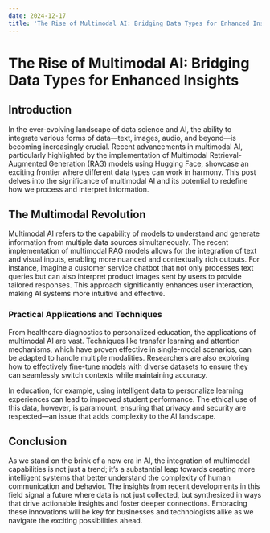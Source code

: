 ```yaml
---
date: 2024-12-17
title: 'The Rise of Multimodal AI: Bridging Data Types for Enhanced Insights'
---
```


# The Rise of Multimodal AI: Bridging Data Types for Enhanced Insights

## Introduction

In the ever-evolving landscape of data science and AI, the ability to integrate various forms of data—text, images, audio, and beyond—is becoming increasingly crucial. Recent advancements in multimodal AI, particularly highlighted by the implementation of Multimodal Retrieval-Augmented Generation (RAG) models using Hugging Face, showcase an exciting frontier where different data types can work in harmony. This post delves into the significance of multimodal AI and its potential to redefine how we process and interpret information.

<!-- more -->
## The Multimodal Revolution

Multimodal AI refers to the capability of models to understand and generate information from multiple data sources simultaneously. The recent implementation of multimodal RAG models allows for the integration of text and visual inputs, enabling more nuanced and contextually rich outputs. For instance, imagine a customer service chatbot that not only processes text queries but can also interpret product images sent by users to provide tailored responses. This approach significantly enhances user interaction, making AI systems more intuitive and effective.

### Practical Applications and Techniques

From healthcare diagnostics to personalized education, the applications of multimodal AI are vast. Techniques like transfer learning and attention mechanisms, which have proven effective in single-modal scenarios, can be adapted to handle multiple modalities. Researchers are also exploring how to effectively fine-tune models with diverse datasets to ensure they can seamlessly switch contexts while maintaining accuracy.

In education, for example, using intelligent data to personalize learning experiences can lead to improved student performance. The ethical use of this data, however, is paramount, ensuring that privacy and security are respected—an issue that adds complexity to the AI landscape.

## Conclusion

As we stand on the brink of a new era in AI, the integration of multimodal capabilities is not just a trend; it’s a substantial leap towards creating more intelligent systems that better understand the complexity of human communication and behavior. The insights from recent developments in this field signal a future where data is not just collected, but synthesized in ways that drive actionable insights and foster deeper connections. Embracing these innovations will be key for businesses and technologists alike as we navigate the exciting possibilities ahead.